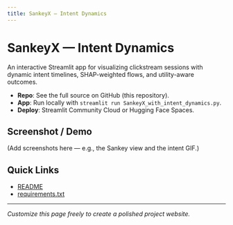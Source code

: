 ```yaml
---
title: SankeyX — Intent Dynamics
---
```


# SankeyX — Intent Dynamics

An interactive Streamlit app for visualizing clickstream sessions with dynamic intent timelines, SHAP-weighted flows, and utility-aware outcomes.

- **Repo**: See the full source on GitHub (this repository).
- **App**: Run locally with `streamlit run SankeyX_with_intent_dynamics.py`.
- **Deploy**: Streamlit Community Cloud or Hugging Face Spaces.

## Screenshot / Demo
(Add screenshots here — e.g., the Sankey view and the intent GIF.)

## Quick Links
- [README](../README.md)
- [requirements.txt](../requirements.txt)

---
_Customize this page freely to create a polished project website._
